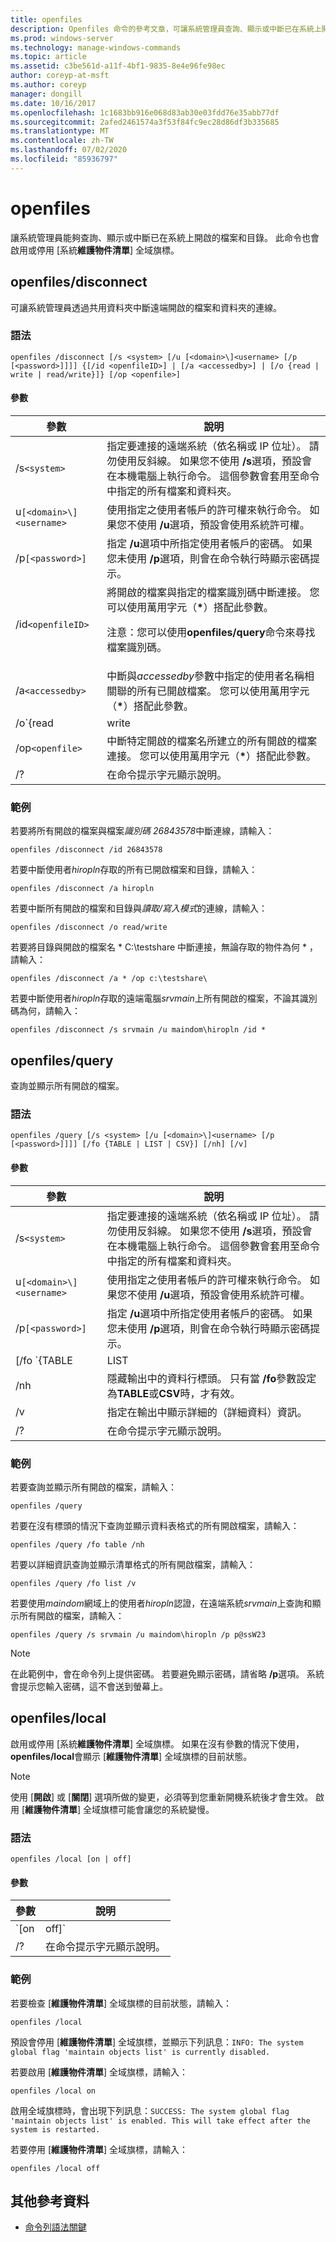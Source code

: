 ```yaml
---
title: openfiles
description: Openfiles 命令的參考文章，可讓系統管理員查詢、顯示或中斷已在系統上開啟的檔案和目錄。
ms.prod: windows-server
ms.technology: manage-windows-commands
ms.topic: article
ms.assetid: c3be561d-a11f-4bf1-9835-8e4e96fe98ec
author: coreyp-at-msft
ms.author: coreyp
manager: dongill
ms.date: 10/16/2017
ms.openlocfilehash: 1c1683bb916e068d83ab30e03fdd76e35abb77df
ms.sourcegitcommit: 2afed2461574a3f53f84fc9ec28d86df3b335685
ms.translationtype: MT
ms.contentlocale: zh-TW
ms.lasthandoff: 07/02/2020
ms.locfileid: "85936797"
---
```

# <a name="openfiles"></a>openfiles

讓系統管理員能夠查詢、顯示或中斷已在系統上開啟的檔案和目錄。 此命令也會啟用或停用 [系統**維護物件清單**] 全域旗標。

## <a name="openfiles-disconnect"></a>openfiles/disconnect

可讓系統管理員透過共用資料夾中斷遠端開啟的檔案和資料夾的連線。

### <a name="syntax"></a>語法

```
openfiles /disconnect [/s <system> [/u [<domain>\]<username> [/p [<password>]]]] {[/id <openfileID>] | [/a <accessedby>] | [/o {read | write | read/write}]} [/op <openfile>]
```

#### <a name="parameters"></a>參數

| 參數 | 說明 |
|--|--|
| /s`<system>` | 指定要連接的遠端系統（依名稱或 IP 位址）。 請勿使用反斜線。 如果您不使用 **/s**選項，預設會在本機電腦上執行命令。 這個參數會套用至命令中指定的所有檔案和資料夾。 |
| u`[<domain>\]<username>` | 使用指定之使用者帳戶的許可權來執行命令。 如果您不使用 **/u**選項，預設會使用系統許可權。 |
| /p`[<password>]` | 指定 **/u**選項中所指定使用者帳戶的密碼。 如果您未使用 **/p**選項，則會在命令執行時顯示密碼提示。 |
| /id`<openfileID>` | 將開啟的檔案與指定的檔案識別碼中斷連接。 您可以使用萬用字元（**&#42;**）搭配此參數。<p>注意：您可以使用**openfiles/query**命令來尋找檔案識別碼。 |
| /a`<accessedby>` | 中斷與*accessedby*參數中指定的使用者名稱相關聯的所有已開啟檔案。 您可以使用萬用字元（**&#42;**）搭配此參數。 |
| /o`{read | write | read/write}` | 中斷所有開啟的檔案與指定的開啟模式值的連線。 有效值為「**讀取**」、「**寫入**」或「**讀取/寫入**」。 您可以使用萬用字元（**&#42;**）搭配此參數。 |
| /op`<openfile>` | 中斷特定開啟的檔案名所建立的所有開啟的檔案連接。 您可以使用萬用字元（**&#42;**）搭配此參數。 |
| /? | 在命令提示字元顯示說明。 |

### <a name="examples"></a>範例

若要將所有開啟的檔案與檔案*識別碼 26843578*中斷連線，請輸入：

```
openfiles /disconnect /id 26843578
```

若要中斷使用者*hiropln*存取的所有已開啟檔案和目錄，請輸入：

```
openfiles /disconnect /a hiropln
```

若要中斷所有開啟的檔案和目錄與*讀取/寫入模式*的連線，請輸入：

```
openfiles /disconnect /o read/write
```

若要將目錄與開啟的檔案名 * C:\testshare 中斷連接，無論存取的物件為何 \* ，請輸入：

```
openfiles /disconnect /a * /op c:\testshare\
```

若要中斷使用者*hiropln*存取的遠端電腦*srvmain*上所有開啟的檔案，不論其識別碼為何，請輸入：

```
openfiles /disconnect /s srvmain /u maindom\hiropln /id *
```

## <a name="openfiles-query"></a>openfiles/query

查詢並顯示所有開啟的檔案。

### <a name="syntax"></a>語法

```
openfiles /query [/s <system> [/u [<domain>\]<username> [/p [<password>]]]] [/fo {TABLE | LIST | CSV}] [/nh] [/v]
```

#### <a name="parameters"></a>參數


| 參數 | 說明 |
|--|--|
| /s`<system>` | 指定要連接的遠端系統（依名稱或 IP 位址）。 請勿使用反斜線。 如果您不使用 **/s**選項，預設會在本機電腦上執行命令。 這個參數會套用至命令中指定的所有檔案和資料夾。 |
| u`[<domain>\]<username>` | 使用指定之使用者帳戶的許可權來執行命令。 如果您不使用 **/u**選項，預設會使用系統許可權。 |
| /p`[<password>]` | 指定 **/u**選項中所指定使用者帳戶的密碼。 如果您未使用 **/p**選項，則會在命令執行時顯示密碼提示。 |
| [/fo `{TABLE | LIST | CSV}` ] | 以指定的格式顯示輸出。 有效值包括：<ul><li>**資料表**-顯示資料表中的輸出。</li><li>**清單**-顯示清單中的輸出。</li><li>**CSV** -以逗號分隔值（CSV）格式顯示輸出。</li></ul> |
| /nh | 隱藏輸出中的資料行標頭。 只有當 **/fo**參數設定為**TABLE**或**CSV**時，才有效。 |
| /v | 指定在輸出中顯示詳細的（詳細資料）資訊。 |
| /? | 在命令提示字元顯示說明。 |

### <a name="examples"></a>範例

若要查詢並顯示所有開啟的檔案，請輸入：

```
openfiles /query
```

若要在沒有標頭的情況下查詢並顯示資料表格式的所有開啟檔案，請輸入：

```
openfiles /query /fo table /nh
```

若要以詳細資訊查詢並顯示清單格式的所有開啟檔案，請輸入：

```
openfiles /query /fo list /v
```

若要使用*maindom*網域上的使用者*hiropln*認證，在遠端系統*srvmain*上查詢和顯示所有開啟的檔案，請輸入：

```
openfiles /query /s srvmain /u maindom\hiropln /p p@ssW23
```

> [!NOTE]
> 在此範例中，會在命令列上提供密碼。 若要避免顯示密碼，請省略 **/p**選項。 系統會提示您輸入密碼，這不會送到螢幕上。

## <a name="openfiles-local"></a>openfiles/local

啟用或停用 [系統**維護物件清單**] 全域旗標。 如果在沒有參數的情況下使用， **openfiles/local**會顯示 [**維護物件清單**] 全域旗標的目前狀態。

> [!NOTE]
> 使用 [**開啟**] 或 [**關閉**] 選項所做的變更，必須等到您重新開機系統後才會生效。 啟用 [**維護物件清單**] 全域旗標可能會讓您的系統變慢。

### <a name="syntax"></a>語法

```
openfiles /local [on | off]
```

#### <a name="parameters"></a>參數

| 參數 | 說明 |
|--|--|
| `[on | off]` | 啟用或停用 [系統**維護物件清單**] 全域旗標，它會追蹤本機檔案控制代碼。 |
| /? | 在命令提示字元顯示說明。 |

### <a name="examples"></a>範例

若要檢查 [**維護物件清單**] 全域旗標的目前狀態，請輸入：

```
openfiles /local
```

預設會停用 [**維護物件清單**] 全域旗標，並顯示下列訊息：`INFO: The system global flag 'maintain objects list' is currently disabled.`

若要啟用 [**維護物件清單**] 全域旗標，請輸入：

```
openfiles /local on
```

啟用全域旗標時，會出現下列訊息：`SUCCESS: The system global flag 'maintain objects list' is enabled. This will take effect after the system is restarted.`

若要停用 [**維護物件清單**] 全域旗標，請輸入：

```
openfiles /local off
```

## <a name="additional-references"></a>其他參考資料

- [命令列語法關鍵](command-line-syntax-key.md)

